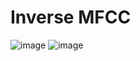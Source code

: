 # Inverse MFCC
![image](https://user-images.githubusercontent.com/55800476/193412153-e07e9016-fc21-444f-9900-a7d7c8634164.png)
![image](https://user-images.githubusercontent.com/55800476/193412169-b8aa219f-84cf-4be3-bb9a-9213fa33cfa3.png)
